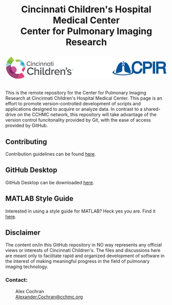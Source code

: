 <h1 align="center">
Cincinnati Children's Hospital Medical Center</br>Center for Pulmonary Imaging Research
</br>
<p align="center">
  <img src="./media/cchmc_cpir_logo.png" alt="CCHMC CPIR"/>
</p>
</h1>

This is the remote repository for the Center for Pulmonary Imaging Research at Cincinnati Children's Hospital Medical Center. This page is an effort to promote version-controlled development of scripts and applications designed to acquire or analyze data. In contrast to a shared-drive on the CCHMC network, this repository will take advantage of the version control funcitonality provided by Git, with the ease of access provided by GitHub.

<h2>Contributing</h2>

Contribution guidelines can be found [here](CONTRIBUTING.md).

<h2>GitHub Desktop</h2>

GitHub Desktop can be downloaded [here](https://desktop.github.com/).

<h2>MATLAB Style Guide</h2>

Interested in using a style guide for MATLAB? Heck yes you are. Find it [here](./MATLAB_style.pdf).

<h2>Disclaimer</h2>

The content on/in this GitHub repository in NO way represents any official views or interests of Cincinnati Children's. The files and discussions here are meant only to facilitate rapid and organized development of software in the interest of making meaningful progress in the field of pulmonary imaging technology.

<h3>Contact:</h3>

&nbsp;&nbsp;&nbsp;&nbsp;&nbsp;&nbsp;&nbsp;&nbsp;Alex Cochran
</br>&nbsp;&nbsp;&nbsp;&nbsp;&nbsp;&nbsp;&nbsp;&nbsp;Alexander.Cochran@cchmc.org
